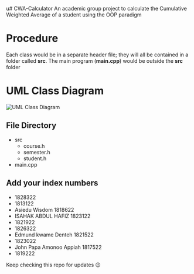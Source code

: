 u# CWA-Calculator
An academic group project to calculate the Cumulative Weighted Average of a student using the OOP paradigm 

# Procedure
Each class would be in a separate header file; they will all be contained in a folder called **src**.
The main program (**main.cpp**) would be outside the **src** folder

# UML Class Diagram
![UML Class Diagram](https://github.com/MrRyt247/CWA-Calculator/blob/main/CWA%20UML.jpg)

## File Directory
- src
  - course.h
  - semester.h
  - student.h
- main.cpp

## Add your index numbers
- 1828322
- 1813122
- Asiedu Wisdom 1818622
- ISAHAK ABDUL HAFIZ             1823122
- 1821922
- 1826322
- Edmund kwame Denteh 1821522
- 1823022
- John Papa Amonoo Appiah 1817522
- 1819222

Keep checking this repo for updates 😉
